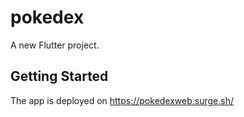 # pokedex

A new Flutter project.

## Getting Started

The app is deployed on https://pokedexweb.surge.sh/
